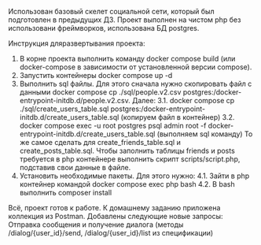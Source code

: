 Использован базовый скелет социальной сети, который был подготовлен в предыдущих ДЗ.
Проект выполнен на чиcтом php без использовани фреймворков, использована БД postgres.

Инструкция дляразвертывания проекта:
1. В корне проекта выполнить команду docker compose build (или docker-compose в зависимости от установленной версии сompose).
2. Запустить контейнеры docker compose up -d
3. Выполнить sql файлы. Для этого сначала нужно скопировать файл с данными docker compose cp ./sql/people.v2.csv postgres:/docker-entrypoint-initdb.d/people.v2.csv. 
Далее:
     3.1. docker compose cp ./sql/create_users_table.sql postgres:/docker-entrypoint-initdb.d/create_users_table.sql (копируем файл в контейнер)
     3.2. docker compose exec -u root postgres psql admin root -f docker-entrypoint-initdb.d/create_users_table.sql (выполняем sql команду)
   То же самое сделать для create_friends_table.sql и create_posts_table.sql. Чтобы заполнить таблицы friends и posts требуется в php контейнере выполнить скрипт scripts/script.php, подставив свои данные в файле.
4. Установить необходимые пакеты. Для этого нужно:
    4.1. Зайти в php контейнер командой docker compose exec php bash
    4.2. В bash выполнить composer install

Всё, проект готов к работе.
К домашнему заданию приложена коллекция из Postman. Добавлены следующие новые запросы:
Отправка сообщения и получение диалога (методы /dialog/{user_id}/send, /dialog/{user_id}/list из спецификации)
